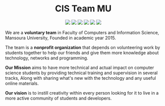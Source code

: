 <h1 align="center">CIS Team MU</h1>
<p align="center">
    <a href="https:/https://www.facebook.com/cisteam15"><img src="https://img.shields.io/badge/Facebook-%234267B2?style=flat&logo=Facebook&logoColor=white"/></a>
    <a href="https://twitter.com/cisteam15"><img src="https://img.shields.io/badge/Twitter-%231DA1F2?style=flat&logo=Twitter&logoColor=white"/></a>
    <a href="https://www.instagram.com/cisteam15"><img src="https://img.shields.io/badge/Instagram-%23E1306C?style=flat&logo=Instagram&logoColor=white"/></a>
    <a href="https://www.linkedin.com/company/cisteam15"><img src="https://img.shields.io/badge/LinkedIn-%232867B2?style=flat&logo=LinkedIn&logoColor=white"/></a>
    <a href="https://www.behance.net/CISTeamMU"><img src="https://img.shields.io/badge/Behance-%23053EFF?style=flat&logo=Behance&logoColor=white"/></a>
    <a href="http://www.youtube.com/c/CISTeamMU"><img src="https://img.shields.io/badge/Youtube-%23FF0000?style=flat&logo=Youtube&logoColor=white"/></a>  
  
We are a **voluntary team** in Faculty of Computers and Information Science, Mansoura University, Founded in academic year 2015.

The team is a **nonprofit organization** that depends on volunteering work by students together to help our friends and give them more knowledge about technology, networks and programming.

**Our Mission** aims to have more technical and actual impact on computer science students by providing technical training and supervision in several tracks, Along with sharing what's new with the technology and any useful online materials.

**Our vision** is to instill creativity within every person looking for it to live in a more active community of students and developers.
